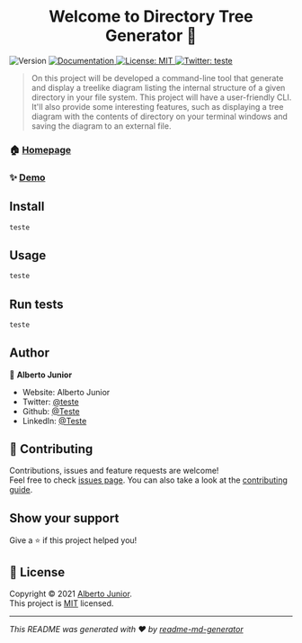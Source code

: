 <h1 align="center">Welcome to Directory Tree Generator 👋</h1>
<p>
  <img alt="Version" src="https://img.shields.io/badge/version-1.0.0 LauchingBase-blue.svg?cacheSeconds=2592000" />
  <a href="teste" target="_blank">
    <img alt="Documentation" src="https://img.shields.io/badge/documentation-yes-brightgreen.svg" />
  </a>
  <a href="MIT" target="_blank">
    <img alt="License: MIT" src="https://img.shields.io/badge/License-MIT-yellow.svg" />
  </a>
  <a href="https://twitter.com/teste" target="_blank">
    <img alt="Twitter: teste" src="https://img.shields.io/twitter/follow/teste.svg?style=social" />
  </a>
</p>

> On this project will be developed a command-line tool that generate and display a treelike diagram listing the internal structure of a given directory in your file system. This project will have a user-friendly CLI. It'll also provide some interesting features, such as displaying a tree diagram with the contents of directory on your terminal windows and saving the diagram to an external file.

### 🏠 [Homepage](teste)

### ✨ [Demo](teste)

## Install

```sh
teste
```

## Usage

```sh
teste
```

## Run tests

```sh
teste
```

## Author

👤 **Alberto Junior**

* Website: Alberto Junior
* Twitter: [@teste](https://twitter.com/teste)
* Github: [@Teste](https://github.com/Teste)
* LinkedIn: [@Teste](https://linkedin.com/in/Teste)

## 🤝 Contributing

Contributions, issues and feature requests are welcome!<br />Feel free to check [issues page](Teste). You can also take a look at the [contributing guide](teste).

## Show your support

Give a ⭐️ if this project helped you!

## 📝 License

Copyright © 2021 [Alberto Junior](https://github.com/Teste).<br />
This project is [MIT](MIT) licensed.

***
_This README was generated with ❤️ by [readme-md-generator](https://github.com/kefranabg/readme-md-generator)_